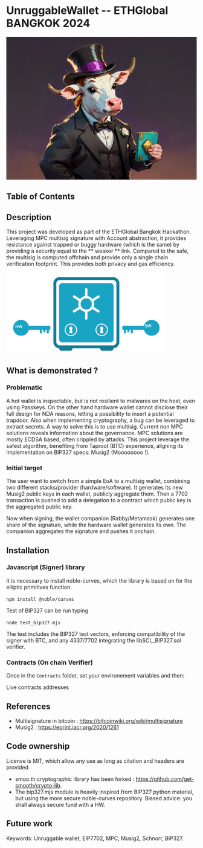 # UnruggableWallet -- ETHGlobal BANGKOK 2024

![alt text](image.png)



## Table of Contents

## Description


This project was developed as part of the ETHGlobal Bangkok Hackathon.
Leveraging MPC multisig signature with Account abstraction, it provides resistance against trapped or buggy hardware (which is the same) by providing a security equal to the ** weaker ** link. Compared to the safe, the multisig is computed offchain and provide only a single chain verification footprint. This provides both privacy and gas efficiency.

![alt text](image-2.png)

## What is demonstrated ?

### Problematic

A hot wallet is inspectable, but is not resilient to malwares on the host, even using Passkeys. On the other hand hardware wallet cannot disclose their full design for NDA reasons, letting a possibility to insert a potential trapdoor. Also when implementing cryptography, a bug can be leveraged to extract secrets. A way to solve this is to use multisig. Current non MPC solutions reveals information about the governance. MPC solutions are mostly ECDSA based, often crippled by attacks. This project leverage the safest algorithm, benefiting from Taproot (BTC) experience, aligning its implementation on BIP327 specs: Musig2 (Moooooooo !).


### Initial target

The user want to switch from a simple EoA to a multisig wallet, combining two different stacks/provider (hardware/software). It generates its new Musig2 public keys in each wallet, publicly aggregate them. Then a 7702 transaction is pushed to add a delegation to a contract which public key is the aggregated public key.

Now when signing, the wallet companion (Rabby/Metamask) generates one share of the signature, while the hardware wallet generates its own. The companion aggregates the signature and pushes it onchain.

## Installation

### Javascript (Signer) library

It is necessary to install noble-curves, which the library is based on for the elliptic primitives function.

`npm install @noble/curves`

Test of BIP327 can be run typing  

`node test_bip327.mjs`

The test includes the BIP327 test vectors, enforcing compatibility of the signer with BTC, and any 4337/7702 integrating the libSCL_BIP327.sol verifier.

### Contracts (On chain Verifier)

Once in the `Contracts` folder, set your environement variables and then:

Live contracts addresses

## References
- Multisignature in bitcoin : https://bitcoinwiki.org/wiki/multisignature
- Musig2 : https://eprint.iacr.org/2020/1261

## Code ownership

License is MIT, which allow any use as long as citation and headers are provided

-  smoo.th  cryptographic library has been forked : https://github.com/get-smooth/crypto-lib.
- The bip327.mjs module is heavily inspired from BIP327 python material, but using the more secure noble-curves repository. Biased advice: you shall always secure fund with a HW.


## Future work

Keywords: Unruggable wallet, EIP7702, MPC, Musig2, Schnorr, BIP327.
